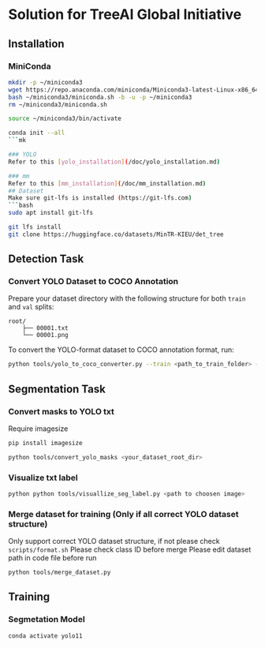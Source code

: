 # Solution for TreeAI Global Initiative

## Installation
### MiniConda
```bash
mkdir -p ~/miniconda3
wget https://repo.anaconda.com/miniconda/Miniconda3-latest-Linux-x86_64.sh -O ~/miniconda3/miniconda.sh
bash ~/miniconda3/miniconda.sh -b -u -p ~/miniconda3
rm ~/miniconda3/miniconda.sh
```
```bash
source ~/miniconda3/bin/activate
```
```bash
conda init --all
```mk

### YOLO
Refer to this [yolo_installation](/doc/yolo_installation.md)

### mm
Refer to this [mm_installation](/doc/mm_installation.md)
## Dataset
Make sure git-lfs is installed (https://git-lfs.com)
```bash
sudo apt install git-lfs
```

```bash
git lfs install
git clone https://huggingface.co/datasets/MinTR-KIEU/det_tree
```

## Detection Task
### Convert YOLO Dataset to COCO Annotation

Prepare your dataset directory with the following structure for both `train` and `val` splits:
```
root/
    ├── 00001.txt
    └── 00001.png
```

To convert the YOLO-format dataset to COCO annotation format, run:
```bash
python tools/yolo_to_coco_converter.py --train <path_to_train_folder> --val <path_to_val_folder> --out <path_to_output_json>
```




## Segmentation Task
### Convert masks to YOLO txt
Require imagesize
```bash
pip install imagesize
```
```bash
python tools/convert_yolo_masks <your_dataset_root_dir>
```

### Visualize txt label
```bash
python python tools/visuallize_seg_label.py <path to choosen image>
```

### Merge dataset for training (Only if all correct YOLO dataset structure)
Only support correct YOLO dataset structure, if not please check `scripts/format.sh`
Please check class ID before merge
Please edit dataset path in code file before run
```bash
python tools/merge_dataset.py 
```

## Training
### Segmetation Model
```bash
conda activate yolo11
```
